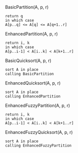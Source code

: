 BasicPartition(A, p, r)

    return q
    in which case
    A[p..q] <= A[q] <= A[q+1..r]


EnhancedPartition(A, p, r)

    return i, k
    in which case
    A[p..i-1] < A[i..k] < A[k+1..r]
    
    
BasicQuicksort(A, p, r)

    sort A in place
    calling BasicPartition
    
    
EnhancedQuicksort(A, p, r)

    sort A in place
    calling EnhancedPartition
    
    
EnhancedFuzzyPartition(A, p, r)

    return i, k
    in which case
    A[p..i-1] < A[i..k] < A[k+1..r]
    
    
EnhancedFuzzyQuicksort(A, p, r)

    sort A in place
    calling EnhancedFuzzyPartition 